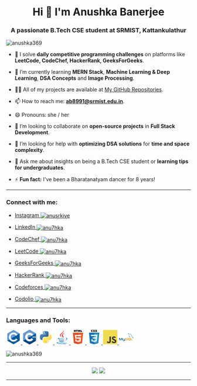 <h1 align="center">Hi 👋 I'm Anushka Banerjee </h1>
<h3 align="center">A passionate B.Tech CSE student at SRMIST, Kattankulathur </h3>

<p align="left"> <img src="https://komarev.com/ghpvc/?username=anushka369&label=Profile%20views&color=0e75b6&style=flat" alt="anushka369" /> </p>

- 🔭 I solve **daily competitive programming challenges** on platforms like **LeetCode, CodeChef, HackerRank, GeeksForGeeks**.

- 🌱 I’m currently learning **MERN Stack**, **Machine Learning & Deep Learning**, **DSA Concepts** and **Image Processing**.

- 👩‍💻 All of my projects are available at [My GitHub Repositories](https://www.github.com/anushka369/).

- 📫 How to reach me: **ab8991@srmist.edu.in**.
  
- 😄 Pronouns: she / her
  
- 👯 I’m looking to collaborate on **open-source projects** in **Full Stack Development**.

- 🤔 I’m looking for help with **optimizing DSA solutions** for **time and space complexity**.

- 💬 Ask me about insights on being a B.Tech CSE student or **learning tips for undergraduates**.

- ⚡ **Fun fact:** I've been a Bharatanatyam dancer for 8 years!

---

<h3 align="left">Connect with me:</h3>
<p align="left">
  
  - <a href="https://www.instagram.com/anusrkive/" target="_blank" rel="noopener noreferrer"> Instagram 
    <img align="center" src="https://raw.githubusercontent.com/rahuldkjain/github-profile-readme-generator/master/src/images/icons/Social/instagram.svg" alt="anusrkive" height="30" width="40" /> 
  </a>
  
  - <a href="https://www.linkedin.com/in/anu7hka/" target="_blank" rel="noopener noreferrer"> LinkedIn 
    <img align="center" src="https://raw.githubusercontent.com/rahuldkjain/github-profile-readme-generator/master/src/images/icons/Social/linked-in-alt.svg" alt="anu7hka" height="30" width="40" /> 
  </a>
  
 - <a href="https://www.codechef.com/users/anu7hka" target="_blank" rel="noopener noreferrer"> CodeChef 
    <img align="center" src="https://cdn.jsdelivr.net/npm/simple-icons@3.1.0/icons/codechef.svg" alt="anu7hka" height="30" width="40" /> 
  </a>
  
 - <a href="https://www.leetcode.com/anu7hka/" target="_blank" rel="noopener noreferrer"> LeetCode 
    <img align="center" src="https://raw.githubusercontent.com/rahuldkjain/github-profile-readme-generator/master/src/images/icons/Social/leet-code.svg" alt="anu7hka" height="30" width="40" /> 
  </a>
  
  - <a href="https://www.geeksforgeeks.com/anu7hka/" target="_blank" rel="noopener noreferrer"> GeeksForGeeks 
    <img align="center" src="https://cdn.jsdelivr.net/npm/simple-icons@3.1.0/icons/geeksforgeeks.svg" alt="anu7hka" height="30" width="40" /> 
  </a>
  
 - <a href="https://www.hackerrank.com/anu7hka/" target="_blank" rel="noopener noreferrer"> HackerRank 
    <img align="center" src="https://raw.githubusercontent.com/rahuldkjain/github-profile-readme-generator/master/src/images/icons/Social/hackerrank.svg" alt="anu7hka" height="30" width="40" /> 
  </a>
  
 - <a href="https://codeforces.com/profile/anu7hka" target="_blank" rel="noopener noreferrer"> Codeforces 
    <img align="center" src="https://raw.githubusercontent.com/rahuldkjain/github-profile-readme-generator/master/src/images/icons/Social/codeforces.svg" alt="anu7hka" height="30" width="40" />
  </a>
  
 - <a href="https://www.codolio.com/profile/anu7hka/" target="_blank" rel="noopener noreferrer"> Codolio 
    <img align="center" src="https://cdn.jsdelivr.net/npm/simple-icons@3.1.0/icons/webmoney.svg" alt="anu7hka" height="30" width="40" />
  </a>

</p>

---

<h3 align="left">Languages and Tools:</h3>
<p align="left"> 
  <a href="https://www.cprogramming.com/" target="_blank" rel="noopener noreferrer"> 
    <img src="https://raw.githubusercontent.com/devicons/devicon/master/icons/c/c-original.svg" alt="c" width="40" height="40"/> 
  </a> 
  
  <a href="https://www.w3schools.com/cpp/" target="_blank" rel="noopener noreferrer"> 
    <img src="https://raw.githubusercontent.com/devicons/devicon/master/icons/cplusplus/cplusplus-original.svg" alt="cplusplus" width="40" height="40"/> 
  </a> 
  
  <a href="https://www.python.org" target="_blank" rel="noopener noreferrer"> 
    <img src="https://raw.githubusercontent.com/devicons/devicon/master/icons/python/python-original.svg" alt="python" width="40" height="40"/> 
  </a>
  
  <a href="https://www.oracle.com/java/" target="_blank" rel="noopener noreferrer"> 
    <img src="https://raw.githubusercontent.com/devicons/devicon/master/icons/java/java-original.svg" alt="java" width="40" height="40"/> 
  </a>
  
  <a href="https://www.w3.org/html/" target="_blank" rel="noopener noreferrer"> 
    <img src="https://raw.githubusercontent.com/devicons/devicon/master/icons/html5/html5-original-wordmark.svg" alt="html5" width="40" height="40"/> 
  </a> 
  
  <a href="https://www.w3schools.com/css/" target="_blank" rel="noopener noreferrer"> 
    <img src="https://raw.githubusercontent.com/devicons/devicon/master/icons/css3/css3-original-wordmark.svg" alt="css3" width="40" height="40"/> 
  </a>
  
  <a href="https://developer.mozilla.org/en-US/docs/Web/JavaScript" target="_blank" rel="noopener noreferrer"> 
    <img src="https://raw.githubusercontent.com/devicons/devicon/master/icons/javascript/javascript-original.svg" alt="javascript" width="40" height="40"/> 
  </a>
  
  <a href="https://www.mysql.com/" target="_blank" rel="noopener noreferrer"> 
    <img src="https://raw.githubusercontent.com/devicons/devicon/master/icons/mysql/mysql-original-wordmark.svg" alt="mysql" width="40" height="40"/> 
  </a>

<p align="left">
<img src="https://github-readme-stats.vercel.app/api/top-langs?username=anushka369&show_icons=true&locale=en&layout=compact&theme=default" alt="anushka369" /></p>

---

<p align="center">
<img src="https://github-readme-stats.vercel.app/api?username=anushka369&show_icons=true&locale=en&theme=default" />
<img src="https://github-readme-streak-stats.herokuapp.com/?user=anushka369&theme=default&hide_border=true" /></p>

---
